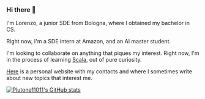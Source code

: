 ### Hi there 👋

<!--
**Plutone11011/Plutone11011** is a ✨ _special_ ✨ repository because its `README.md` (this file) appears on your GitHub profile.

Here are some ideas to get you started:

- 🔭 I’m currently working on ...
- 🌱 I’m currently learning ...
- 👯 I’m looking to collaborate on ...
- 🤔 I’m looking for help with ...
- 💬 Ask me about ...
- 📫 How to reach me: ...
- 😄 Pronouns: ...
- ⚡ Fun fact: ...
-->

I'm Lorenzo, a junior SDE from Bologna, where I obtained my bachelor in CS.

Right now, I'm a SDE intern at Amazon, and an AI master student.

I'm looking to collaborate on anything that piques my interest.
Right now, I'm in the process of learning [Scala](https://www.scala-lang.org/), out of pure curiosity.

[Here](https://plutone11011.github.io/) is a personal website with my contacts and where I sometimes write about new topics that interest me.


[![Plutone11011's GitHub stats](https://github-readme-stats.vercel.app/api?username=Plutone11011)](https://github.com/anuraghazra/github-readme-stats)
